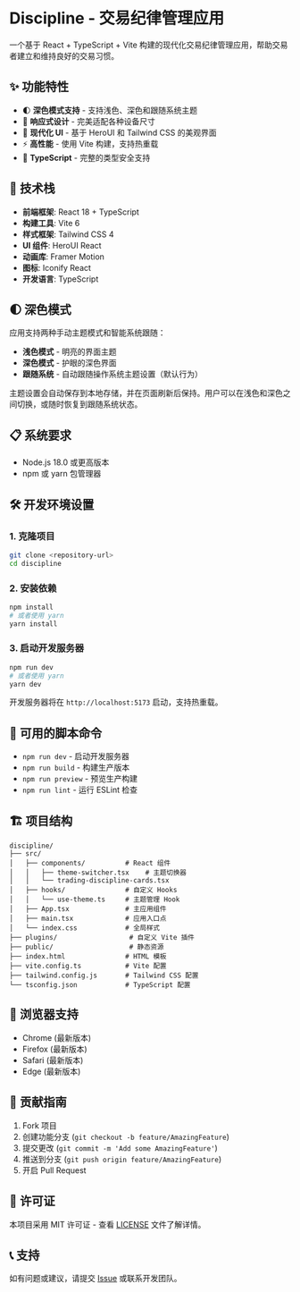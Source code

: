 # Discipline - 交易纪律管理应用

一个基于 React + TypeScript + Vite 构建的现代化交易纪律管理应用，帮助交易者建立和维持良好的交易习惯。

## ✨ 功能特性

- 🌓 **深色模式支持** - 支持浅色、深色和跟随系统主题
- 📱 **响应式设计** - 完美适配各种设备尺寸
- 🎨 **现代化 UI** - 基于 HeroUI 和 Tailwind CSS 的美观界面
- ⚡ **高性能** - 使用 Vite 构建，支持热重载
- 🔧 **TypeScript** - 完整的类型安全支持

## 🚀 技术栈

- **前端框架**: React 18 + TypeScript
- **构建工具**: Vite 6
- **样式框架**: Tailwind CSS 4
- **UI 组件**: HeroUI React
- **动画库**: Framer Motion
- **图标**: Iconify React
- **开发语言**: TypeScript

## 🌓 深色模式

应用支持两种手动主题模式和智能系统跟随：

- **浅色模式** - 明亮的界面主题
- **深色模式** - 护眼的深色界面
- **跟随系统** - 自动跟随操作系统主题设置（默认行为）

主题设置会自动保存到本地存储，并在页面刷新后保持。用户可以在浅色和深色之间切换，或随时恢复到跟随系统状态。

## 📋 系统要求

- Node.js 18.0 或更高版本
- npm 或 yarn 包管理器

## 🛠️ 开发环境设置

### 1. 克隆项目

```bash
git clone <repository-url>
cd discipline
```

### 2. 安装依赖

```bash
npm install
# 或者使用 yarn
yarn install
```

### 3. 启动开发服务器

```bash
npm run dev
# 或者使用 yarn
yarn dev
```

开发服务器将在 `http://localhost:5173` 启动，支持热重载。

## 📝 可用的脚本命令

- `npm run dev` - 启动开发服务器
- `npm run build` - 构建生产版本
- `npm run preview` - 预览生产构建
- `npm run lint` - 运行 ESLint 检查

## 🏗️ 项目结构

```
discipline/
├── src/
│   ├── components/          # React 组件
│   │   ├── theme-switcher.tsx    # 主题切换器
│   │   └── trading-discipline-cards.tsx
│   ├── hooks/               # 自定义 Hooks
│   │   └── use-theme.ts     # 主题管理 Hook
│   ├── App.tsx              # 主应用组件
│   ├── main.tsx             # 应用入口点
│   └── index.css            # 全局样式
├── plugins/                  # 自定义 Vite 插件
├── public/                   # 静态资源
├── index.html               # HTML 模板
├── vite.config.ts           # Vite 配置
├── tailwind.config.js       # Tailwind CSS 配置
└── tsconfig.json            # TypeScript 配置
```

## 📱 浏览器支持

- Chrome (最新版本)
- Firefox (最新版本)
- Safari (最新版本)
- Edge (最新版本)

## 🤝 贡献指南

1. Fork 项目
2. 创建功能分支 (`git checkout -b feature/AmazingFeature`)
3. 提交更改 (`git commit -m 'Add some AmazingFeature'`)
4. 推送到分支 (`git push origin feature/AmazingFeature`)
5. 开启 Pull Request

## 📄 许可证

本项目采用 MIT 许可证 - 查看 [LICENSE](LICENSE) 文件了解详情。

## 📞 支持

如有问题或建议，请提交 [Issue](https://github.com/your-username/discipline/issues) 或联系开发团队。